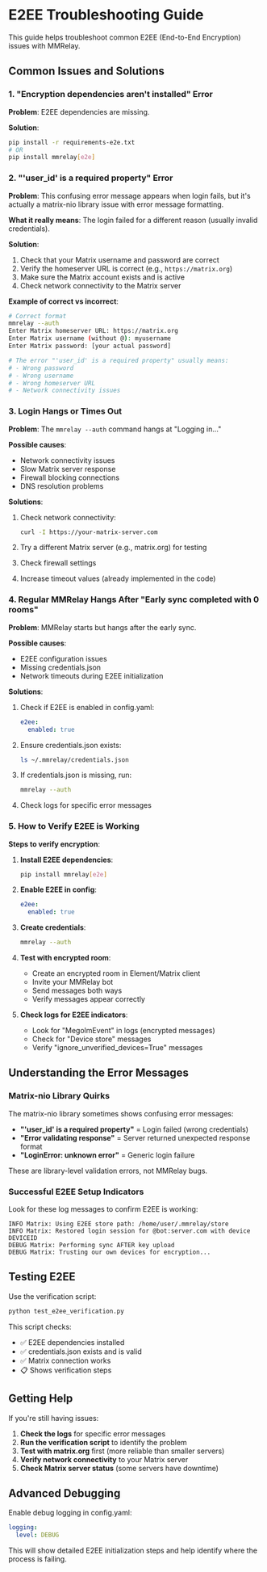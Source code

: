 # E2EE Troubleshooting Guide

This guide helps troubleshoot common E2EE (End-to-End Encryption) issues with MMRelay.

## Common Issues and Solutions

### 1. "Encryption dependencies aren't installed" Error

**Problem**: E2EE dependencies are missing.

**Solution**:
```bash
pip install -r requirements-e2e.txt
# OR
pip install mmrelay[e2e]
```

### 2. "'user_id' is a required property" Error

**Problem**: This confusing error message appears when login fails, but it's actually a matrix-nio library issue with error message formatting.

**What it really means**: The login failed for a different reason (usually invalid credentials).

**Solution**:
1. Check that your Matrix username and password are correct
2. Verify the homeserver URL is correct (e.g., `https://matrix.org`)
3. Make sure the Matrix account exists and is active
4. Check network connectivity to the Matrix server

**Example of correct vs incorrect**:
```bash
# Correct format
mmrelay --auth
Enter Matrix homeserver URL: https://matrix.org
Enter Matrix username (without @): myusername
Enter Matrix password: [your actual password]

# The error "'user_id' is a required property" usually means:
# - Wrong password
# - Wrong username
# - Wrong homeserver URL
# - Network connectivity issues
```

### 3. Login Hangs or Times Out

**Problem**: The `mmrelay --auth` command hangs at "Logging in..."

**Possible causes**:
- Network connectivity issues
- Slow Matrix server response
- Firewall blocking connections
- DNS resolution problems

**Solutions**:
1. Check network connectivity:
   ```bash
   curl -I https://your-matrix-server.com
   ```

2. Try a different Matrix server (e.g., matrix.org) for testing

3. Check firewall settings

4. Increase timeout values (already implemented in the code)

### 4. Regular MMRelay Hangs After "Early sync completed with 0 rooms"

**Problem**: MMRelay starts but hangs after the early sync.

**Possible causes**:
- E2EE configuration issues
- Missing credentials.json
- Network timeouts during E2EE initialization

**Solutions**:
1. Check if E2EE is enabled in config.yaml:
   ```yaml
   e2ee:
     enabled: true
   ```

2. Ensure credentials.json exists:
   ```bash
   ls ~/.mmrelay/credentials.json
   ```

3. If credentials.json is missing, run:
   ```bash
   mmrelay --auth
   ```

4. Check logs for specific error messages

### 5. How to Verify E2EE is Working

**Steps to verify encryption**:

1. **Install E2EE dependencies**:
   ```bash
   pip install mmrelay[e2e]
   ```

2. **Enable E2EE in config**:
   ```yaml
   e2ee:
     enabled: true
   ```

3. **Create credentials**:
   ```bash
   mmrelay --auth
   ```

4. **Test with encrypted room**:
   - Create an encrypted room in Element/Matrix client
   - Invite your MMRelay bot
   - Send messages both ways
   - Verify messages appear correctly

5. **Check logs for E2EE indicators**:
   - Look for "MegolmEvent" in logs (encrypted messages)
   - Check for "Device store" messages
   - Verify "ignore_unverified_devices=True" messages

## Understanding the Error Messages

### Matrix-nio Library Quirks

The matrix-nio library sometimes shows confusing error messages:

- **"'user_id' is a required property"** = Login failed (wrong credentials)
- **"Error validating response"** = Server returned unexpected response format
- **"LoginError: unknown error"** = Generic login failure

These are library-level validation errors, not MMRelay bugs.

### Successful E2EE Setup Indicators

Look for these log messages to confirm E2EE is working:

```
INFO Matrix: Using E2EE store path: /home/user/.mmrelay/store
INFO Matrix: Restored login session for @bot:server.com with device DEVICEID
DEBUG Matrix: Performing sync AFTER key upload
DEBUG Matrix: Trusting our own devices for encryption...
```

## Testing E2EE

Use the verification script:

```bash
python test_e2ee_verification.py
```

This script checks:
- ✅ E2EE dependencies installed
- ✅ credentials.json exists and is valid
- ✅ Matrix connection works
- 📋 Shows verification steps

## Getting Help

If you're still having issues:

1. **Check the logs** for specific error messages
2. **Run the verification script** to identify the problem
3. **Test with matrix.org** first (more reliable than smaller servers)
4. **Verify network connectivity** to your Matrix server
5. **Check Matrix server status** (some servers have downtime)

## Advanced Debugging

Enable debug logging in config.yaml:
```yaml
logging:
  level: DEBUG
```

This will show detailed E2EE initialization steps and help identify where the process is failing.
